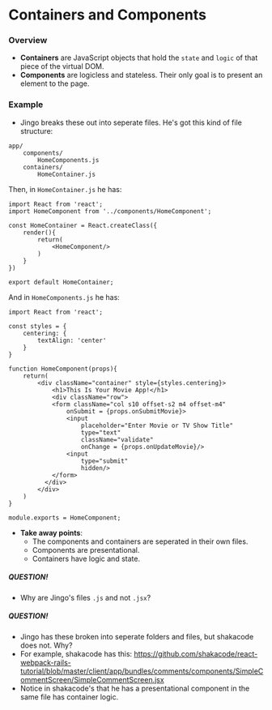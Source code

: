 # Containers and Components

### Overview

- **Containers** are JavaScript objects that hold the `state` and `logic` of that piece of the virtual DOM.
- **Components** are logicless and stateless. Their only goal is to present an element to the page.

### Example

- Jingo breaks these out into seperate files. He's got this kind of file structure:

```
app/
	components/
		HomeComponents.js
	containers/
		HomeContainer.js
```
Then, in `HomeContainer.js` he has:
```
import React from 'react';
import HomeComponent from '../components/HomeComponent';

const HomeContainer = React.createClass({
	render(){
		return(
			<HomeComponent/>
		)
	}
})

export default HomeContainer;
```

And in `HomeComponents.js` he has:
```
import React from 'react';

const styles = {
	centering: {
		textAlign: 'center'
	}
}

function HomeComponent(props){
	return(
		<div className="container" style={styles.centering}>
			<h1>This Is Your Movie App!</h1>
			<div className="row">
		    <form className="col s10 offset-s2 m4 offset-m4"
		    	onSubmit = {props.onSubmitMovie}>
		    	<input 
		    		placeholder="Enter Movie or TV Show Title" 
		    		type="text"
		    		className="validate"
		    		onChange = {props.onUpdateMovie}/>
		    	<input 
		    		type="submit"
		    		hidden/>
		    </form>
		  </div>
		</div>
	)
}

module.exports = HomeComponent;
```
- **Take away points**: 
	- The components and containers are seperated in their own files.
	- Components are presentational.
	- Containers have logic and state.

##### QUESTION!
- Why are Jingo's files `.js` and not `.jsx`?

##### QUESTION!
- Jingo has these broken into seperate folders and files, but shakacode does not. Why?
- For example, shakacode has this: https://github.com/shakacode/react-webpack-rails-tutorial/blob/master/client/app/bundles/comments/components/SimpleCommentScreen/SimpleCommentScreen.jsx
- Notice in shakacode's that he has a presentational component in the same file has container logic.